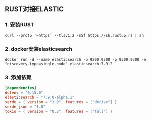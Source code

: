 ## RUST对接ELASTIC

### 1. 安装RUST
```shell
curl --proto '=https' --tlsv1.2 -sSf https://sh.rustup.rs | sh
```

### 2. docker安装elasticsearch
```shell
docker run -d --name elasticsearch -p 9200:9200 -p 9300:9300 -e "discovery.type=single-node" elasticsearch:7.9.2
```

### 3. 添加依赖
```toml
[dependencies]
dotenv = "0.15.0"
elasticsearch = "7.9.0-alpha.1"
serde = { version = "1.0", features = ["derive"] }
serde_json = "1.0"
tokio = { version = "0.2", features = ["full"] }

